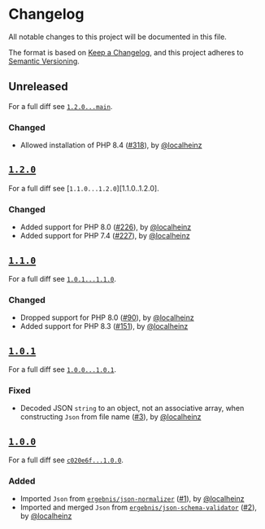 # Changelog

All notable changes to this project will be documented in this file.

The format is based on [Keep a Changelog](https://keepachangelog.com/en/1.0.0/), and this project adheres to [Semantic Versioning](https://semver.org/spec/v2.0.0.html).

## Unreleased

For a full diff see [`1.2.0...main`][1.2.0...main].

### Changed

- Allowed installation of PHP 8.4 ([#318]), by [@localheinz]

## [`1.2.0`][1.2.0]

For a full diff see [`1.1.0...1.2.0`][1.1.0..1.2.0].

### Changed

- Added support for PHP 8.0 ([#226]), by [@localheinz]
- Added support for PHP 7.4 ([#227]), by [@localheinz]

## [`1.1.0`][1.1.0]

For a full diff see [`1.0.1...1.1.0`][1.0.1...1.1.0].

### Changed

- Dropped support for PHP 8.0 ([#90]), by [@localheinz]
- Added support for PHP 8.3 ([#151]), by [@localheinz]

## [`1.0.1`][1.0.1]

For a full diff see [`1.0.0...1.0.1`][1.0.0...1.0.1].

### Fixed

- Decoded JSON `string` to an object, not an associative array, when constructing `Json` from file name ([#3]), by [@localheinz]

## [`1.0.0`][1.0.0]

For a full diff see [`c020e6f...1.0.0`][c020e6f...1.0.0].

### Added

- Imported `Json` from [`ergebnis/json-normalizer`](https://github.com/ergebnis/json-normalizer/tree/3.0.0) ([#1]), by [@localheinz]
- Imported and merged `Json` from [`ergebnis/json-schema-validator`](https://github.com/ergebnis/json-schema-validator/tree/3.2.0) ([#2]), by [@localheinz]

[1.0.0]: https://github.com/ergebnis/json/releases/tag/1.0.0
[1.0.1]: https://github.com/ergebnis/json/releases/tag/1.0.1
[1.1.0]: https://github.com/ergebnis/json/releases/tag/1.1.0
[1.2.0]: https://github.com/ergebnis/json/releases/tag/1.2.0

[c020e6f...1.0.0]: https://github.com/ergebnis/json/compare/c020e6f...1.0.0
[1.0.0...1.0.1]: https://github.com/ergebnis/json/compare/1.0.0...1.0.1
[1.0.1...1.1.0]: https://github.com/ergebnis/json/compare/1.0.1...1.1.0
[1.1.0...1.2.0]: https://github.com/ergebnis/json/compare/1.1.0...1.2.0
[1.2.0...main]: https://github.com/ergebnis/json/compare/1.2.0...main

[#1]: https://github.com/ergebnis/json/pull/1
[#2]: https://github.com/ergebnis/json/pull/2
[#3]: https://github.com/ergebnis/json/pull/3
[#90]: https://github.com/ergebnis/json/pull/90
[#151]: https://github.com/ergebnis/json/pull/151
[#226]: https://github.com/ergebnis/json/pull/226
[#227]: https://github.com/ergebnis/json/pull/227
[#318]: https://github.com/ergebnis/json/pull/318

[@localheinz]: https://github.com/localheinz
